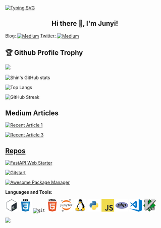 [![Typing SVG](https://readme-typing-svg.herokuapp.com?multiline=true&width=500&lines=Full-stack+web+and+app+developer.++++++++++)](https://git.io/typing-svg)

<h2 align="center">Hi there 👋, I'm Junyi!</h2>


<a href="https://blog.codewithshin.com/" target="blank">Blog: <img align="center" src="https://cdn.jsdelivr.net/npm/simple-icons@3.0.1/icons/medium.svg" alt="Medium" height="30" width="40" /></a> <a href="https://twitter.com/menjunyi" target="blank">Twitter: <img align="center" src="https://cdn.jsdelivr.net/npm/simple-icons@3.0.1/icons/twitter.svg" alt="Medium" height="30" width="40" /></a>

<h2>🏆 Github Profile Trophy</h2>
<img width=800 src="https://github-profile-trophy.vercel.app/?username=menjunyi&column=9&theme=gruvbox&no-frame=true"/>

![Shin's GitHub stats](https://github-readme-stats.vercel.app/api?username=menjunyi&show_icons=true&theme=tokyonight)


![Top Langs](https://github-readme-stats.vercel.app/api/top-langs/?username=menjunyi&layout=compact)

![GitHub Streak](https://github-readme-streak-stats.herokuapp.com?user=menjunyi&theme=neon-palenight&hide_border=true)

## Medium Articles

 <a target="_blank" href="https://github-readme-medium-recent-article.vercel.app/medium/@shinichiokada/0"><img src="https://github-readme-medium-recent-article.vercel.app/medium/@shinichiokada/0" alt="Recent Article 1">

<a target="_blank" href="https://github-readme-medium-recent-article.vercel.app/medium/@shinichiokada/2"><img src="https://github-readme-medium-recent-article.vercel.app/medium/@shinichiokada/2" alt="Recent Article 3">

## Repos

[![FastAPI Web Starter](https://github-readme-stats.vercel.app/api/pin/?username=menjunyi&repo=fastapi-web-starter&show_owner=true)](https://github.com/menjunyi/fastapi-web-starter)

[![Gitstart](https://github-readme-stats.vercel.app/api/pin/?username=menjunyi&repo=gitstart&show_owner=true)](https://github.com/menjunyi/gitstart)

[![Awesome Package Manager](https://github-readme-stats.vercel.app/api/pin/?username=menjunyi&repo=awesome&show_owner=true)](https://github.com/menjunyi/awesome)



**Languages and Tools:**  

<code><img src="https://raw.githubusercontent.com/devicons/devicon/master/icons/bash/bash-original.svg" alt="bash" width="40" height="40"/></code>
<code><img src="https://raw.githubusercontent.com/devicons/devicon/master/icons/css3/css3-original-wordmark.svg" alt="css3" width="40" height="40"/></code>
<code><img src="https://www.vectorlogo.zone/logos/git-scm/git-scm-icon.svg" alt="git" width="40" height="40"/></code>
<code><img src="https://raw.githubusercontent.com/devicons/devicon/master/icons/html5/html5-original-wordmark.svg" alt="html5" width="40" height="40"/></code>
<code><img src="https://raw.githubusercontent.com/devicons/devicon/master/icons/jupyter/jupyter-original-wordmark.svg" alt="Jupyter" width="40" height="40"/></code>
<code><img src="https://raw.githubusercontent.com/devicons/devicon/master/icons/linux/linux-original.svg" alt="linux" width="40" height="40"/></code>
<code><img height="40" src="https://raw.githubusercontent.com/menjunyi/menjunyi/master/assets/python.png"></code>
<code><img height="40" src="https://raw.githubusercontent.com/menjunyi/menjunyi/master/assets/javascript.png"></code>
<code><img height="40" src="https://raw.githubusercontent.com/menjunyi/menjunyi/master/assets/php.png"></code>
<code><img height="40" src="https://raw.githubusercontent.com/menjunyi/menjunyi/master/assets/visual-studio-code.png"></code>
<code><img height="40" src="https://raw.githubusercontent.com/menjunyi/menjunyi/master/assets/vim.png"></code>  

![](https://komarev.com/ghpvc/?username=menjunyi)
